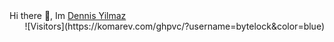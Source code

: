 <div style="text-align: left"> Hi there 👋, Im <a href="https://github.com/ByteLock">Dennis Yilmaz</a></div>
<div style="text-align: right"> ![Visitors](https://komarev.com/ghpvc/?username=bytelock&color=blue)</div>
                    
